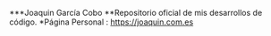 ***Joaquin García Cobo
**Repositorio oficial de mis desarrollos de código.
*Página Personal : https://joaquin.com.es
